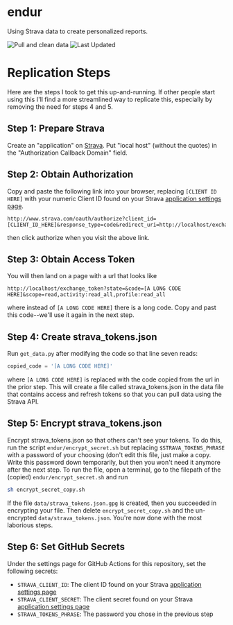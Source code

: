 # endur
Using Strava data to create personalized reports.

![Pull and clean data](https://github.com/harveybarnhard/endur/workflows/Pull%20and%20clean%20data/badge.svg)
![Last Updated](https://img.shields.io/date/1694862257?color=FC4C02&label=Last%20Updated&logo=strava)

# Replication Steps
Here are the steps I took to get this up-and-running. If other people start using this I'll find a more streamlined
way to replicate this, especially by removing the need for steps 4 and 5.

## Step 1: Prepare Strava
Create an "application" on [Strava](https://www.strava.com/settings/api). Put "local host" (without the quotes)
in the "Authorization Callback Domain" field.

## Step 2: Obtain Authorization
Copy and paste the following link into your browser, replacing `[CLIENT ID HERE]`
with your numeric Client ID found on your Strava [application settings page](https://www.strava.com/settings/api).
```
http://www.strava.com/oauth/authorize?client_id=[CLIENT_ID_HERE]&response_type=code&redirect_uri=http://localhost/exchange_token&approval_prompt=force&scope=profile:read_all,activity:read_all
```
then click authorize when you visit the above link.

## Step 3: Obtain Access Token
You will then land on a page with a url that looks like
```
http://localhost/exchange_token?state=&code=[A LONG CODE HERE]&scope=read,activity:read_all,profile:read_all
```
where instead of `[A LONG CODE HERE]` there is a long code. Copy and past this code--we'll use it again in the
next step.

## Step 4: Create strava_tokens.json
Run `get_data.py` after modifying the code so that line seven reads:

``` python
copied_code = '[A LONG CODE HERE]'
```
where `[A LONG CODE HERE]` is replaced with the code copied from the url in the prior step.
This will create a file called strava_tokens.json in the data file that contains
access and refresh tokens so that you can pull data using the Strava API.

## Step 5: Encrypt strava_tokens.json
Encrypt strava_tokens.json so that others can't see your tokens. To do this, 
run the script `endur/encrypt_secret.sh`
but replacing `$STRAVA_TOKENS_PHRASE` with a password of your choosing (don't edit this
file, just make a copy. Write this
password down temporarily, but then you won't need it anymore after the next step.
To run the file, open a terminal, go to the filepath of the (copied) `endur/encrypt_secret.sh`
and run

```sh
sh encrypt_secret_copy.sh
```
If the file `data/strava_tokens.json.gpg` is created, then you succeeded in encrypting your file.
Then delete `encrypt_secret_copy.sh` and the un-encrypted `data/strava_tokens.json`. You're now
done with the most laborious steps.

## Step 6: Set GitHub Secrets
Under the settings page for GitHub Actions for this repository, set the following secrets:

* `STRAVA_CLIENT_ID`: The client ID found on your Strava [application settings page](https://www.strava.com/settings/api)
* `STRAVA_CLIENT_SECRET`: The client secret found on your Strava [application settings page](https://www.strava.com/settings/api)
* `STRAVA_TOKENS_PHRASE`: The password you chose in the previous step
